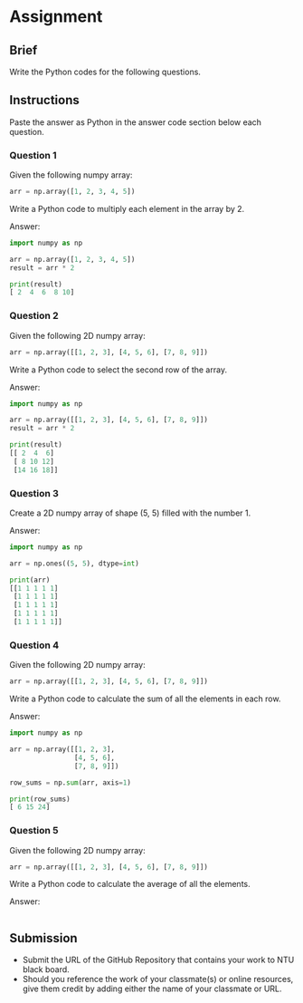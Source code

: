 # Assignment

## Brief

Write the Python codes for the following questions.

## Instructions

Paste the answer as Python in the answer code section below each question.

### Question 1

Given the following numpy array:

```python
arr = np.array([1, 2, 3, 4, 5])
```

Write a Python code to multiply each element in the array by 2.

Answer:
```python
import numpy as np

arr = np.array([1, 2, 3, 4, 5])
result = arr * 2

print(result)
[ 2  4  6  8 10]

```

### Question 2

Given the following 2D numpy array:

```python
arr = np.array([[1, 2, 3], [4, 5, 6], [7, 8, 9]])
```

Write a Python code to select the second row of the array.

Answer:

```python
import numpy as np

arr = np.array([[1, 2, 3], [4, 5, 6], [7, 8, 9]])
result = arr * 2

print(result)
[[ 2  4  6]
 [ 8 10 12]
 [14 16 18]]

```

### Question 3

Create a 2D numpy array of shape (5, 5) filled with the number 1.

Answer:

```python
import numpy as np

arr = np.ones((5, 5), dtype=int)

print(arr)
[[1 1 1 1 1]
 [1 1 1 1 1]
 [1 1 1 1 1]
 [1 1 1 1 1]
 [1 1 1 1 1]]

```

### Question 4

Given the following 2D numpy array:

```python
arr = np.array([[1, 2, 3], [4, 5, 6], [7, 8, 9]])
```

Write a Python code to calculate the sum of all the elements in each row.

Answer:

```python
import numpy as np

arr = np.array([[1, 2, 3], 
                [4, 5, 6], 
                [7, 8, 9]])

row_sums = np.sum(arr, axis=1)

print(row_sums)
[ 6 15 24]

```

### Question 5

Given the following 2D numpy array:

```python
arr = np.array([[1, 2, 3], [4, 5, 6], [7, 8, 9]])
```

Write a Python code to calculate the average of all the elements.

Answer:

```python

```

## Submission

- Submit the URL of the GitHub Repository that contains your work to NTU black board.
- Should you reference the work of your classmate(s) or online resources, give them credit by adding either the name of your classmate or URL.
